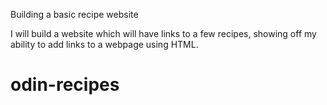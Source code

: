 Building a basic recipe website

I will build a website which will have links to a few recipes,
showing off my ability to add links to a webpage using HTML.
# odin-recipes
